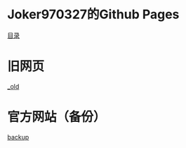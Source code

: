 

# Joker970327的Github Pages



[目录](./catalog.md)

# 旧网页

[_old](./_old/index.html)

# 官方网站（备份）

[backup](./backup.md)